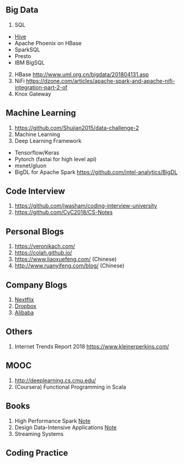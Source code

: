## Big Data
1. SQL 
  * [Hive](https://github.com/zewang/StudyNote/blob/master/Hive.md)
  * Apache Phoenix on HBase
  * SparkSQL
  * Presto
  * IBM BigSQL
2. HBase http://www.uml.org.cn/bigdata/201804131.asp
3. NiFi https://dzone.com/articles/apache-spark-and-apache-nifi-integration-part-2-of
4. Knox Gateway

## Machine Learning
1. https://github.com/Shujian2015/data-challenge-2
2. Machine Learning
3. Deep Learning Framework
  * Tensorflow/Keras
  * Pytorch (fastai for high level api)
  * mxnet/gluon
  * BigDL for Apache Spark https://github.com/intel-analytics/BigDL

## Code Interview
1. https://github.com/jwasham/coding-interview-university
2. https://github.com/CyC2018/CS-Notes

## Personal Blogs
1. https://veronikach.com/
2. https://colah.github.io/
3. https://www.liaoxuefeng.com/ (Chinese)
4. http://www.ruanyifeng.com/blog/ (Chinese)

## Company Blogs
1. [Nextflix](https://medium.com/netflix-techblog)
2. [Dropbox](https://blogs.dropbox.com/tech/)
3. [Alibaba](https://medium.com/@alitech_2017)

## Others
1. Internet Trends Report 2018 https://www.kleinerperkins.com/

## MOOC
1. http://deeplearning.cs.cmu.edu/
2. (Coursera) Functional Programming in Scala 

## Books
1. High Performance Spark [Note](https://github.com/zewang/StudyNote/blob/master/Spark.md)
2. Design Data-Intensive Applications [Note](https://github.com/zewang/StudyNote/blob/master/DDIA.md)
3. Streaming Systems

## Coding Practice
